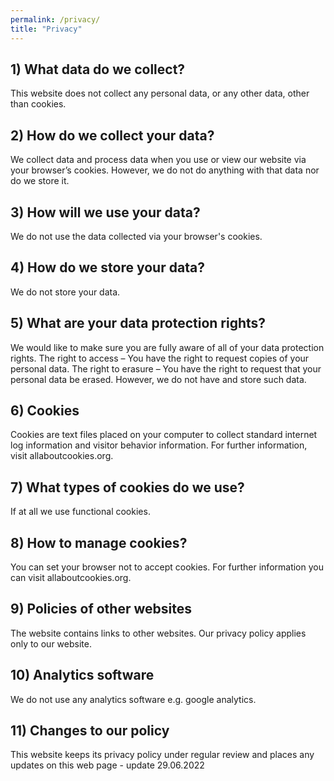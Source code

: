 ```yaml
---
permalink: /privacy/
title: "Privacy"
---
```

    
## 1) What data do we collect?
This website does not collect any personal data, or any other data, other than cookies.

## 2) How do we collect your data?
We collect data and process data when you use or view our website via your browser’s cookies.
However, we do not do anything with that data nor do we store it.

## 3) How will we use your data?
We do not use the data collected via your browser's cookies.

## 4) How do we store your data?
We do not store your data.

## 5) What are your data protection rights?
We would like to make sure you are fully aware of all of your data protection rights.
The right to access – You have the right to request copies of your personal data. 
The right to erasure – You have the right to request that your personal data be erased.
However, we do not have and store such data. 

## 6) Cookies
Cookies are text files placed on your computer to collect standard internet log information and visitor behavior information. For further information, visit allaboutcookies.org.

## 7) What types of cookies do we use?
If at all we use functional cookies.

## 8) How to manage cookies?
You can set your browser not to accept cookies. For further information you can visit allaboutcookies.org.

## 9) Policies of other websites
The website contains links to other websites. Our privacy policy applies only to our website.

## 10) Analytics software
We do not use any analytics software e.g. google analytics. 

## 11) Changes to our policy
This website keeps its privacy policy under regular review and places any updates on this web page - update 29.06.2022
